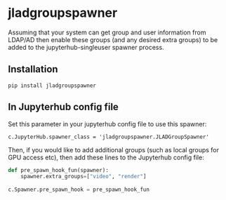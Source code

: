 # jladgroupspawner

Assuming that your system can get group and user information from LDAP/AD then enable these groups (and any desired extra groups) to be added to the jupyterhub-singleuser spawner process.

## Installation

`pip install jladgroupspawner`

## In Jupyterhub config file

Set this parameter in your jupyterhub config file to use this spawner:

`c.JupyterHub.spawner_class = 'jladgroupspawner.JLADGroupSpawner'`

Then, if you would like to add additional groups (such as local groups for GPU access etc), then add these lines to the Jupyterhub config file:

```python
def pre_spawn_hook_fun(spawner):
    spawner.extra_groups=["video", "render"]
  
c.Spawner.pre_spawn_hook = pre_spawn_hook_fun
```

